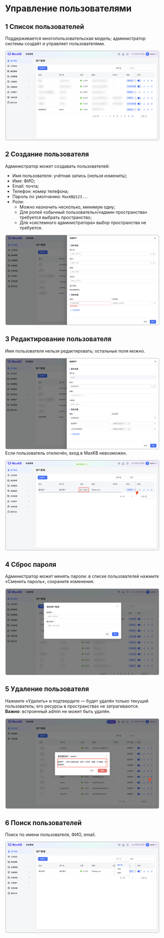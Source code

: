 # Управление пользователями

## 1 Список пользователей

Поддерживается многопользовательская модель; администратор системы создаёт и управляет пользователями.

![用户列表](../../img/system/userlist.png)

## 2 Создание пользователя

Администратор может создавать пользователей:

- Имя пользователя: учётная запись (нельзя изменить);
- Имя: ФИО;
- Email: почта;
- Телефон: номер телефона;
- Пароль по умолчанию: `MaxKB@123..`.
- Роли:
    - Можно назначить несколько, минимум одну;
    - Для ролей «обычный пользователь»/«админ пространства» требуется выбрать пространство;
    - Для «системного администратора» выбор пространства не требуется.

![用户列表](../../img/system/create_user.png)


## 3 Редактирование пользователя

Имя пользователя нельзя редактировать; остальные поля можно.

![用户列表](../../img/system/edit_userinfo.png)
Если пользователь отключён, вход в MaxKB невозможен.

![用户列表](../../img/system/forbid_user.png)


## 4 Сброс пароля

Администратор может менять пароли: в списке пользователей нажмите «Сменить пароль», сохраните изменения.

![用户列表](../../img/system/edit_usermessges.png)

## 5 Удаление пользователя

Нажмите «Удалить» и подтвердите — будет удалён только текущий пользователь; его ресурсы в пространствах не затрагиваются.  
**Важно**: встроенный admin не может быть удалён.

![用户列表](../../img/system/delete_user.png)

## 6 Поиск пользователей

Поиск по имени пользователя, ФИО, email.

![用户列表](../../img/system/search_user.png)


